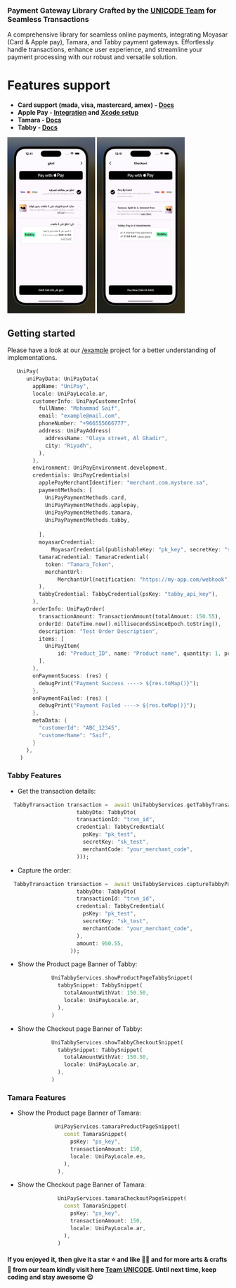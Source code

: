 ### Payment Gateway Library Crafted by the **[UNICODE Team](https://www.unicodesolutions.co/)** for Seamless Transactions

A comprehensive library for seamless online payments, integrating Moyasar (Card & Apple pay), Tamara, and Tabby payment gateways. Effortlessly handle transactions, enhance user experience, and streamline your payment processing with our robust and versatile solution.

# **Features support**

- **Card support (mada, visa, mastercard, amex) - [Docs](https://moyasar.com/docs/api/#api-keys)**
- **Apple Pay - [Integration](https://help.moyasar.com/en/article/moyasar-dashboard-apple-pay-certificate-activation-9l6sd5/) and [Xcode setup](https://help.apple.com/xcode/mac/9.3/#/deva43983eb7?sub=dev44ce8ef13)**
- **Tamara - [Docs](https://docs.tamara.co/introduction/)**
- **Tabby - [Docs](https://api-docs.tabby.ai/)**

<img src="https://raw.githubusercontent.com/UNICODE-Venture/uni_pay/main/assets/screenshots/sc_ar.png" width=200, height=400 alt="UniPay Arabic by Saif"> 
<img src="https://raw.githubusercontent.com/UNICODE-Venture/uni_pay/main/assets/screenshots/sc_en.png" width=200, height=400 alt="UniPay English by Saif">

## Getting started

Please have a look at our [/example](https://pub.dev/packages/uni_pay/example) project for a better understanding of implementations.

```dart
   UniPay(
      uniPayData: UniPayData(
        appName: "UniPay",
        locale: UniPayLocale.ar,
        customerInfo: UniPayCustomerInfo(
          fullName: "Mohammad Saif",
          email: "example@mail.com",
          phoneNumber: "+966555666777",
          address: UniPayAddress(
            addressName: "Olaya street, Al Ghadir",
            city: "Riyadh",
          ),
        ),
        environment: UniPayEnvironment.development,
        credentials: UniPayCredentials(
          applePayMerchantIdentifier: "merchant.com.mystore.sa",
          paymentMethods: [
            UniPayPaymentMethods.card,
            UniPayPaymentMethods.applepay,
            UniPayPaymentMethods.tamara,
            UniPayPaymentMethods.tabby,

          ],
          moyasarCredential:
              MoyasarCredential(publishableKey: "pk_key", secretKey: "sk_key"),
          tamaraCredential: TamaraCredential(
            token: "Tamara_Token",
            merchantUrl:
                MerchantUrl(notification: "https://my-app.com/webhook"),
          ),
          tabbyCredential: TabbyCredential(psKey: "tabby_api_key"),
        ),
        orderInfo: UniPayOrder(
          transactionAmount: TransactionAmount(totalAmount: 150.55),
          orderId: DateTime.now().millisecondsSinceEpoch.toString(),
          description: "Test Order Description",
          items: [
            UniPayItem(
                id: "Product_ID", name: "Product name", quantity: 1, price: 50)
          ],
        ),
        onPaymentSucess: (res) {
          debugPrint("Payment Success ----> ${res.toMap()}");
        },
        onPaymentFailed: (res) {
          debugPrint("Payment Failed ----> ${res.toMap()}");
        },
        metaData: {
          "customerId": "ABC_12345",
          "customerName": "Saif",
        }
      ),
    )
```

### Tabby Features

- Get the transaction details:

```dart
  TabbyTransaction transaction =  await UniTabbyServices.getTabbyTransactionDetails(
                      tabbyDto: TabbyDto(
                      transactionId: "trxn_id",
                      credential: TabbyCredential(
                        psKey: "pk_test",
                        secretKey: "sk_test",
                        merchantCode: "your_merchant_code",
                      )));
```

- Capture the order:

```dart
  TabbyTransaction transaction =  await UniTabbyServices.captureTabbyPayment(
                      tabbyDto: TabbyDto(
                      transactionId: "trxn_id",
                      credential: TabbyCredential(
                        psKey: "pk_test",
                        secretKey: "sk_test",
                        merchantCode: "your_merchant_code",
                      ),
                      amount: 950.55,
                    ));
```

- Show the Product page Banner of Tabby:

```dart
              UniTabbyServices.showProductPageTabbySnippet(
                tabbySnippet: TabbySnippet(
                  totalAmountWithVat: 150.50,
                  locale: UniPayLocale.ar,
                ),
              )
```

- Show the Checkout page Banner of Tabby:

```dart
              UniTabbyServices.showTabbyCheckoutSnippet(
                tabbySnippet: TabbySnippet(
                  totalAmountWithVat: 150.50,
                  locale: UniPayLocale.ar,
                ),
              )
```

### Tamara Features

- Show the Product page Banner of Tamara:

```dart
               UniPayServices.tamaraProductPageSnippet(
                  const TamaraSnippet(
                    psKey: "ps_key",
                    transactionAmount: 150,
                    locale: UniPayLocale.en,
                  ),
                ),
```

- Show the Checkout page Banner of Tamara:

```dart
                UniPayServices.tamaraCheckoutPageSnippet(
                  const TamaraSnippet(
                    psKey: "ps_key",
                    transactionAmount: 150,
                    locale: UniPayLocale.ar,
                  ),
                )
```

#### If you enjoyed it, then give it a star ⭐️ and like 👍🏻 and for more arts & crafts 🎨 from our team kindly visit here [Team UNICODE](https://pub.dev/publishers/unicodesolutions.co/packages). Until next time, keep coding and stay awesome 😉
